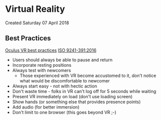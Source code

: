 # Virtual Reality
Created Saturday 07 April 2018

Best Practices
--------------
[Oculus VR best practices](https://developer.oculus.com/design/latest/concepts/book-bp/?_fb_noscript=1)
[ISO 9241-391:2016](https://www.iso.org/standard/56350.html)

* Users should always be able to pause and return
* Incorporate resting positions
* Always test with newcomers
	* Those experienced with VR become accustomed to it, don't notice what would be discomfortable to newcomer
* Always start easy - not with hectic action
* Don't waste time - folks in VR can't log off for 5 seconds while waiting
* Present VR immediately on load (don't use loading screen)
* Show hands (or something else that provides presence points)
* Add audio (for better immersion)
* Don't limit to one browser (this goes beyond VR ;-)


